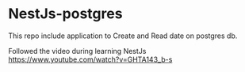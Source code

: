 # NestJs-postgres

This repo include application to Create and Read date on postgres db.

Followed the video during learning NestJs https://www.youtube.com/watch?v=GHTA143_b-s
